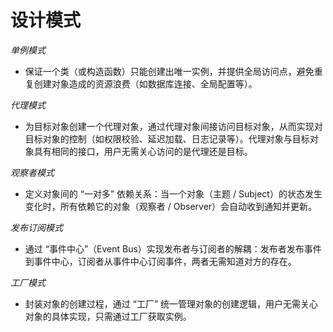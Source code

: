 # 设计模式

*单例模式*
- 保证一个类（或构造函数）只能创建出唯一实例，并提供全局访问点，避免重复创建对象造成的资源浪费（如数据库连接、全局配置等）。

*代理模式*
- 为目标对象创建一个代理对象，通过代理对象间接访问目标对象，从而实现对目标对象的控制（如权限校验、延迟加载、日志记录等）。代理对象与目标对象具有相同的接口，用户无需关心访问的是代理还是目标。

*观察者模式*
- 定义对象间的 “一对多” 依赖关系：当一个对象（主题 / Subject）的状态发生变化时，所有依赖它的对象（观察者 / Observer）会自动收到通知并更新。

*发布订阅模式*
- 通过 “事件中心”（Event Bus）实现发布者与订阅者的解耦：发布者发布事件到事件中心，订阅者从事件中心订阅事件，两者无需知道对方的存在。

*工厂模式*
- 封装对象的创建过程，通过 “工厂” 统一管理对象的创建逻辑，用户无需关心对象的具体实现，只需通过工厂获取实例。